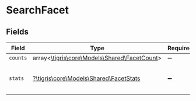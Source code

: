# SearchFacet


## Fields

| Field                                                                             | Type                                                                              | Required                                                                          | Description                                                                       |
| --------------------------------------------------------------------------------- | --------------------------------------------------------------------------------- | --------------------------------------------------------------------------------- | --------------------------------------------------------------------------------- |
| `counts`                                                                          | array<[\tigris\core\Models\Shared\FacetCount](../../models/shared/FacetCount.md)> | :heavy_minus_sign:                                                                | N/A                                                                               |
| `stats`                                                                           | [?\tigris\core\Models\Shared\FacetStats](../../models/shared/FacetStats.md)       | :heavy_minus_sign:                                                                | Additional stats for faceted field                                                |